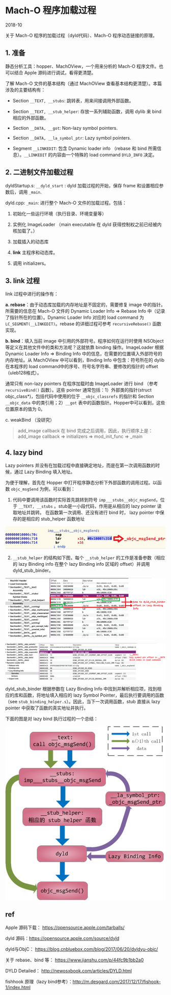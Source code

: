 # Mach-O 程序加载过程

2018-10

关于 Mach-O 程序的加载过程（dyld代码）、Mach-O 程序动态链接的原理。

## 1. 准备

静态分析工具：hopper、MachOView，一个用来分析的 Mach-O 程序文件。也可以结合 Apple 源码进行调试，看得更清楚。

了解 Mach-O 文件的基本结构（通过 MachOView 查看基本结构更清楚）。本篇涉及的主要结构有：

- Section `__TEXT, __stubs`: 跳转表，用来间接调用外部函数。

- Section `__TEXT, __stub_helper`: 存放一系列辅助函数，调用 dylib 来 bind 相应的外部函数。

- Section `__DATA, __got`: Non-lazy symbol pointers.

- Section `__DATA, __la_symbol_ptr`: Lazy symbol pointers.

- Segment `__LINKEDIT`: 包含 Dynamic loader info （rebase 和 bind 所需信息）。`__LINKEDIT` 的内容由一个特殊的 load command `DYLD_INFO` 决定。


## 2. 二进制文件加载过程

dyldStartup.s: `__dyld_start` : dyld 加载过程的开始，保存 frame 和设置相应参数后，调用 `_main`.

dyld.cpp: `_main`: 进行整个 Mach-O 文件的加载过程。包括：

1. 初始化一些运行环境（执行目录、环境变量等）

2. 实例化 ImageLoader （main executable 在 dyld 获得控制权之前已经被内核加载了。）

3. 加载插入的动态库

4. **link** 主程序和动态库。

5. 调用 initializers。


## 3. link 过程

link 过程中进行的操作有：

**a. rebase**：由于动态库加载的内存地址是不固定的，需要修复 image 中的指针。所需要的信息在 Mach-O 文件的 Dynamic Loader Info => Rebase Info 中（记录了指针所在的位置）。Dynamic Loader Info 对应的 load command 为 `LC_SEGMENT(__LINKEDIT)`。rebase 的详细过程可参考 `recursiveRebase()` 函数实现。

**b. bind**：填入当前 image 中引用的外部符号。程序如何在运行时使用 NSObject 等定义在其他文件中的类和方法呢？这就依靠 binding 操作。ImageLoader 根据 Dynamic Loader Info => Binding Info 中的信息，在需要的位置填入外部符号的内存地址。从 MachOView 中可以看到，Binding Info 中包含：符号所在的 dylib 在本程序的 load command中的序号、符号名字符串、要修改的指针的 offset（uleb128格式）。

通常只有 non-lazy pointers 在程序加载时由 ImageLoader 进行 bind （参考 `recursiveBind()` 函数）。这些 pointer 通常包括：1）外部类的指针(struct objc_class*)，包括代码中使用的位于 `__objc_classrefs` 的指针和 Section `__objc_data` 中的类引用；2）`__got` 表中的函数指针。Hopper中可以看到，这些位置原本的值为 0。

c. weakBind （没研究）

> add_image callback 在 bind 完成之后调用，因此，执行顺序上是：
> add_image callback => initializers => mod_init_func => _main


## 4. lazy bind

Lazy pointers 并没有在加载过程中直接确定地址，而是在第一次调用函数的时候，通过 Lazy Binding 填入地址。

为便于理解，首先在 Hopper 中打开程序静态分析下外部函数的调用过程。以函数 `objc_msgSend` 为例，可以看到：

1. 代码中要调用该函数时实际首先跳转到符号 `imp___stubs__objc_msgSend`，位于 `__TEXT, __stubs` 。stub是一小段代码，作用是从相应的 lazy pointer 读取地址并跳转。
在函数第一次调用、还没有进行 bind 时， lazy pointer 中保存的是相应的 stub_helper 函数地址

  ![](Mach-O_stub.png)

2. `__stub_helper` 的结构如下图，每个 `__stub_helper` 的工作是准备参数（相应的 lazy Binding info 在整个 lazy Binding info 区域的 offset）并调用 dyld_stub_binder。

  ![](Mach-O_stub_helper.png)

  ![](Mach-O_lazy-bind-info.png)

  dyld_stub_binder 根据参数在 Lazy Binding Info 中找到并解析相应项，找到相应的库和函数，将地址填入相应的 lazy Symbol Pointer，最后执行要调用的函数（see `stub_binding_helper.s`）。因此，当下一次调用函数，stub 直接从 lazy pointer 中获取了函数的真实地址并执行。

  下面的图是对 lazy bind 执行过程的一个总结：

  ![](Mach-O_dynamic_bind.png)


## ref

Apple 源码下载： https://opensource.apple.com/tarballs/

dyld 源码：https://opensource.apple.com/source/dyld

dyld与ObjC： https://blog.cnbluebox.com/blog/2017/06/20/dyldyu-objc/

关于 rebase、bind 等： https://www.jianshu.com/p/44fc9b1bb2a0

DYLD Detailed： http://newosxbook.com/articles/DYLD.html

fishhook 原理（lazy bind参考）：http://m.desgard.com/2017/12/17/fishook-1/index.html

</br></br>

